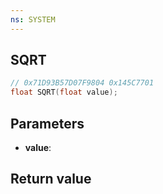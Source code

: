 ```yaml
---
ns: SYSTEM
---
```

## SQRT

```c
// 0x71D93B57D07F9804 0x145C7701
float SQRT(float value);
```


## Parameters
* **value**: 

## Return value
